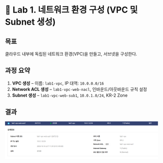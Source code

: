 # 🧱 Lab 1. 네트워크 환경 구성 (VPC 및 Subnet 생성)

## 목표
클라우드 내부에 독립된 네트워크 환경(VPC)을 만들고, 서브넷을 구성한다.

## 과정 요약
1. **VPC 생성** – 이름: `lab1-vpc`, IP 대역: `10.0.0.0/16`
2. **Network ACL 생성** – `lab1-vpc-web-nacl`, 인바운드/아웃바운드 규칙 설정
3. **Subnet 생성** – `lab1-vpc-web-sub1`, `10.0.1.0/24`, KR-2 Zone

## 결과
![VPC Diagram](./images/web_subnet.png)




